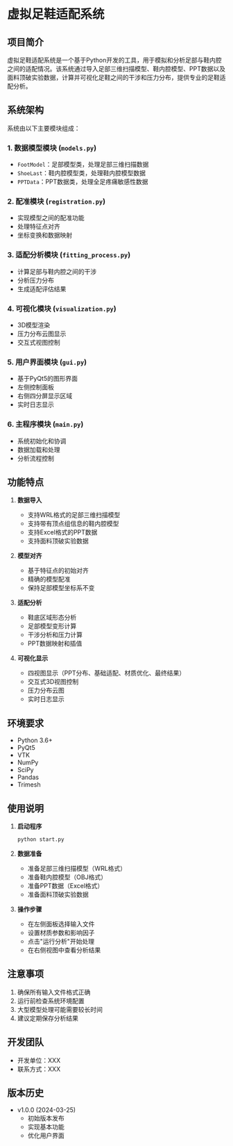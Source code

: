 # 虚拟足鞋适配系统

## 项目简介

虚拟足鞋适配系统是一个基于Python开发的工具，用于模拟和分析足部与鞋内腔之间的适配情况。该系统通过导入足部三维扫描模型、鞋内腔模型、PPT数据以及面料顶破实验数据，计算并可视化足鞋之间的干涉和压力分布，提供专业的足鞋适配分析。

## 系统架构

系统由以下主要模块组成：

### 1. 数据模型模块 (`models.py`)
- `FootModel`：足部模型类，处理足部三维扫描数据
- `ShoeLast`：鞋内腔模型类，处理鞋内腔模型数据
- `PPTData`：PPT数据类，处理全足疼痛敏感性数据

### 2. 配准模块 (`registration.py`)
- 实现模型之间的配准功能
- 处理特征点对齐
- 坐标变换和数据映射

### 3. 适配分析模块 (`fitting_process.py`)
- 计算足部与鞋内腔之间的干涉
- 分析压力分布
- 生成适配评估结果

### 4. 可视化模块 (`visualization.py`)
- 3D模型渲染
- 压力分布云图显示
- 交互式视图控制

### 5. 用户界面模块 (`gui.py`)
- 基于PyQt5的图形界面
- 左侧控制面板
- 右侧四分屏显示区域
- 实时日志显示

### 6. 主程序模块 (`main.py`)
- 系统初始化和协调
- 数据加载和处理
- 分析流程控制

## 功能特点

1. **数据导入**
   - 支持WRL格式的足部三维扫描模型
   - 支持带有顶点组信息的鞋内腔模型
   - 支持Excel格式的PPT数据
   - 支持面料顶破实验数据

2. **模型对齐**
   - 基于特征点的初始对齐
   - 精确的模型配准
   - 保持足部模型坐标系不变

3. **适配分析**
   - 鞋底区域形态分析
   - 足部模型变形计算
   - 干涉分析和压力计算
   - PPT数据映射和插值

4. **可视化显示**
   - 四视图显示（PPT分布、基础适配、材质优化、最终结果）
   - 交互式3D视图控制
   - 压力分布云图
   - 实时日志显示

## 环境要求

- Python 3.6+
- PyQt5
- VTK
- NumPy
- SciPy
- Pandas
- Trimesh

## 使用说明

1. **启动程序**
   ```bash
   python start.py
   ```

2. **数据准备**
   - 准备足部三维扫描模型（WRL格式）
   - 准备鞋内腔模型（OBJ格式）
   - 准备PPT数据（Excel格式）
   - 准备面料顶破实验数据

3. **操作步骤**
   - 在左侧面板选择输入文件
   - 设置材质参数和影响因子
   - 点击"运行分析"开始处理
   - 在右侧视图中查看分析结果

## 注意事项

1. 确保所有输入文件格式正确
2. 运行前检查系统环境配置
3. 大型模型处理可能需要较长时间
4. 建议定期保存分析结果

## 开发团队

- 开发单位：XXX
- 联系方式：XXX

## 版本历史

- v1.0.0 (2024-03-25)
  - 初始版本发布
  - 实现基本功能
  - 优化用户界面 